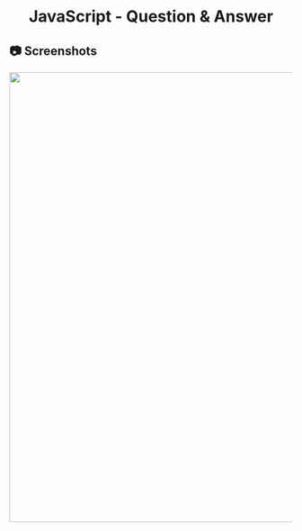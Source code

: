 <h1 align="center">
   JavaScript - Question & Answer
</h1>

<h2>
📷 Screenshots
</h2>

<p align="center">
  <img src="https://github.com/ozkannbuyuk/js-exercises/assets/111967202/23d6b307-45e0-4d19-a716-b91554d22591" width="800" />
</p>
